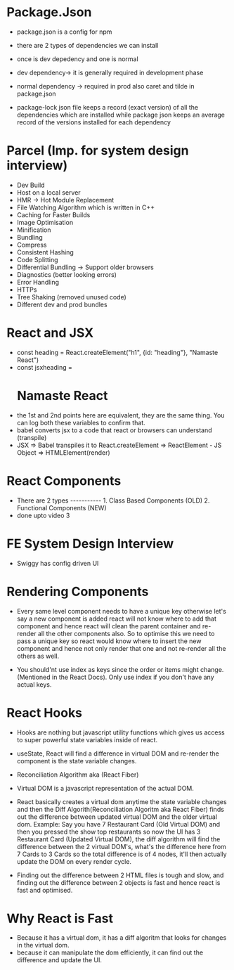 # Package.Json

- package.json is a config for npm

- there are 2 types of dependencies we can install
- once is dev depedency and one is normal
- dev dependency-> it is generally required in development phase
- normal dependency -> required in prod also
  caret and tilde in package.json

- package-lock json file keeps a record (exact version) of all the dependencies which are installed while package json keeps an average record of the versions installed for each dependency

# Parcel (Imp. for system design interview)

- Dev Build
- Host on a local server
- HMR -> Hot Module Replacement
- File Watching Algorithm which is written in C++
- Caching for Faster Builds
- Image Optimisation
- Minification
- Bundling
- Compress
- Consistent Hashing
- Code Splitting
- Differential Bundling -> Support older browsers
- Diagnostics (better looking errors)
- Error Handling
- HTTPs
- Tree Shaking (removed unused code)
- Different dev and prod bundles

# React and JSX

- const heading = React.createElement("h1", {id: "heading"}, "Namaste React")
- const jsxheading = <h1 id="heading">Namaste React</h1>
- the 1st and 2nd points here are equivalent, they are the same thing. You can log both these variables to confirm that.
- babel converts jsx to a code that react or browsers can understand (transpile)
- JSX => Babel transpiles it to React.createElement => ReactElement - JS Object => HTMLElement(render)

# React Components

- There are 2 types ----------- 1. Class Based Components (OLD) 2. Functional Components (NEW)
- done upto video 3

# FE System Design Interview

- Swiggy has config driven UI

# Rendering Components

- Every same level component needs to have a unique key otherwise let's say a new component is added react will not know where to add that component and hence react will clean the parent container and re-render all the other components also. So to optimise this we need to pass a unique key so react would know where to insert the new component and hence not only render that one and not re-render all the others as well.

- You should'nt use index as keys since the order or items might change. (Mentioned in the React Docs). Only use index if you don't have any actual keys.

# React Hooks

- Hooks are nothing but javascript utility functions which gives us access to super powerful state variables inside of react.

- useState, React will find a difference in virtual DOM and re-render the component is the state variable changes.

- Reconciliation Algorithm aka (React Fiber)

- Virtual DOM is a javascript representation of the actual DOM.

- React basically creates a virtual dom anytime the state variable changes and then the Diff Algorith(Reconciliation Algoritm aka React Fiber) finds out the difference between updated virtual DOM and the older virtual dom.
  Example: Say you have 7 Restaurant Card (Old Virtual DOM) and then you pressed the show top restaurants so now the UI has 3 Restaurant Card (Updated Virtual DOM), the diff algorithm will find the difference between the 2 virtual DOM's, what's the difference here from 7 Cards to 3 Cards so the total difference is of 4 nodes, it'll then actually update the DOM on every render cycle.

- Finding out the difference between 2 HTML files is tough and slow, and finding out the difference between 2 objects is fast and hence react is fast and optimised.

# Why React is Fast

- Because it has a virtual dom, it has a diff algoritm that looks for changes in the virtual dom.
- because it can manipulate the dom efficiently, it can find out the difference and update the UI.
